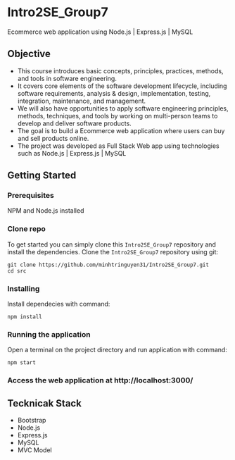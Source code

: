 # Intro2SE_Group7
Ecommerce web application using Node.js | Express.js | MySQL

## Objective
* This course introduces basic concepts, principles, practices, methods, and tools in software engineering.
* It covers core elements of the software development lifecycle, including software requirements, analysis & design, implementation, testing, integration, maintenance, and management. 
* We will also have opportunities to apply software engineering principles, methods, techniques, and tools by working on multi-person teams to develop and deliver software products.
* The goal is to build a Ecommerce web application where users can buy and sell products online.
* The project was developed as Full Stack Web app using technologies such as Node.js | Express.js | MySQL

## Getting Started
### Prerequisites
NPM and Node.js installed
### Clone repo
To get started  you can simply clone this `Intro2SE_Group7` repository and install the dependencies.
Clone the `Intro2SE_Group7` repository using git:
```
git clone https://github.com/minhtringuyen31/Intro2SE_Group7.git
cd src
```

### Installing
Install dependecies with command:
```
npm install
```

### Running the application
Open a terminal on the project directory and run application with command:
```
npm start
```
### Access the web application at http://localhost:3000/

## Tecknicak Stack
* Bootstrap
* Node.js
* Express.js
* MySQL
* MVC Model
